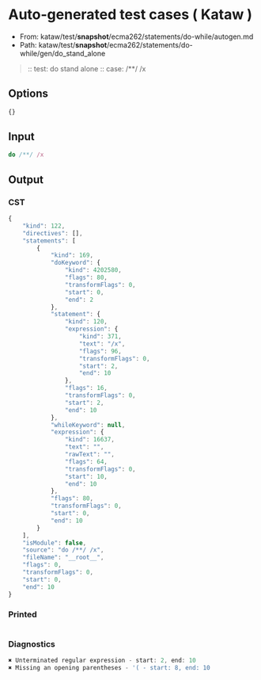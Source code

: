# Auto-generated test cases ( Kataw )
- From: kataw/test/__snapshot__/ecma262/statements/do-while/autogen.md
- Path: kataw/test/__snapshot__/ecma262/statements/do-while/gen/do_stand_alone
> :: test: do stand alone
> :: case: /**/ /x
## Options

`````js
{}
`````
## Input

`````js
do /**/ /x
`````
## Output

### CST

```javascript
{
    "kind": 122,
    "directives": [],
    "statements": [
        {
            "kind": 169,
            "doKeyword": {
                "kind": 4202580,
                "flags": 80,
                "transformFlags": 0,
                "start": 0,
                "end": 2
            },
            "statement": {
                "kind": 120,
                "expression": {
                    "kind": 371,
                    "text": "/x",
                    "flags": 96,
                    "transformFlags": 0,
                    "start": 2,
                    "end": 10
                },
                "flags": 16,
                "transformFlags": 0,
                "start": 2,
                "end": 10
            },
            "whileKeyword": null,
            "expression": {
                "kind": 16637,
                "text": "",
                "rawText": "",
                "flags": 64,
                "transformFlags": 0,
                "start": 10,
                "end": 10
            },
            "flags": 80,
            "transformFlags": 0,
            "start": 0,
            "end": 10
        }
    ],
    "isModule": false,
    "source": "do /**/ /x",
    "fileName": "__root__",
    "flags": 0,
    "transformFlags": 0,
    "start": 0,
    "end": 10
}
```

### Printed

```javascript

```

### Diagnostics

```javascript
✖ Unterminated regular expression - start: 2, end: 10
✖ Missing an opening parentheses - '( - start: 8, end: 10

```

